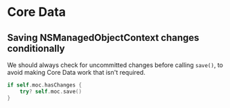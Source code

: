 # Core Data

## Saving NSManagedObjectContext changes conditionally

We should always check for uncommitted changes before calling `save()`, to avoid making Core Data work that isn't required.

```swift
if self.moc.hasChanges {
    try? self.moc.save()
}
```
